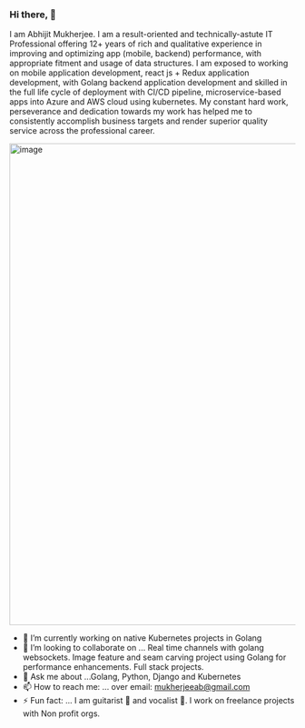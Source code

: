 ### Hi there, 👋
I am Abhijit Mukherjee. I am a result-oriented and technically-astute IT Professional offering 12+ years of rich and qualitative experience in improving and optimizing app (mobile, backend) performance, with appropriate fitment and usage of data structures. I am exposed to working on mobile application development, react js + Redux application development, with Golang backend application development and skilled in the full life cycle of deployment with CI/CD pipeline, microservice-based apps into Azure and AWS cloud using kubernetes. My constant hard work, perseverance and dedication towards my work has helped me to consistently accomplish business targets and render superior quality service across the professional career.

<!--
**mabhi/mabhi** is a ✨ _special_ ✨ repository because its `README.md` (this file) appears on your GitHub profile.

Here are some ideas to get you started:
-->
<img width="848" alt="image" src="https://user-images.githubusercontent.com/212112/155882376-fe60b0a8-e93e-4104-a56b-9276d6aeedad.png">


- 🔭 I’m currently working on native Kubernetes projects in Golang
- 👯 I’m looking to collaborate on ... Real time channels with golang websockets. Image feature and seam carving project using Golang for performance enhancements. Full stack projects.
- 💬 Ask me about ...Golang, Python, Django and Kubernetes 
- 📫 How to reach me: ... over email: mukherjeeab@gmail.com
- ⚡ Fun fact: ... I am guitarist 🎸 and vocalist 🎤. I work on freelance projects with Non profit orgs. 

